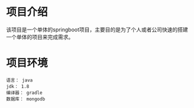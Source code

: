 # 项目介绍

该项目是一个单体的springboot项目，主要目的是为了个人或者公司快速的搭建一个单体的项目来完成需求。

# 项目环境
    语言： java
    jdk： 1.8
    编译器： gradle
    数据库： mongodb
